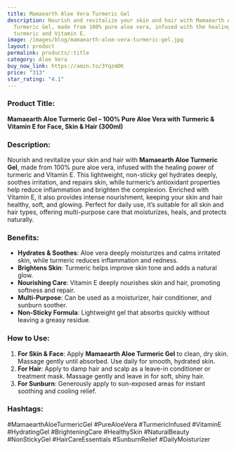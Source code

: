 ```yaml
---
title: Mamaearth Aloe Vera Turmeric Gel
description: Nourish and revitalize your skin and hair with Mamaearth Aloe
  Turmeric Gel, made from 100% pure aloe vera, infused with the healing power of
  turmeric and Vitamin E.
image: /images/blog/mamaearth-aloe-vera-turmeric-gel.jpg
layout: product
permalink: products/:title
category: Aloe Vera
buy_now_link: https://amzn.to/3YqzmDK
price: "313"
star_rating: "4.1"
---
```

### Product Title:
**Mamaearth Aloe Turmeric Gel – 100% Pure Aloe Vera with Turmeric & Vitamin E for Face, Skin & Hair (300ml)**

### Description:
Nourish and revitalize your skin and hair with **Mamaearth Aloe Turmeric Gel**, made from 100% pure aloe vera, infused with the healing power of turmeric and Vitamin E. This lightweight, non-sticky gel hydrates deeply, soothes irritation, and repairs skin, while turmeric’s antioxidant properties help reduce inflammation and brighten the complexion. Enriched with Vitamin E, it also provides intense nourishment, keeping your skin and hair healthy, soft, and glowing. Perfect for daily use, it’s suitable for all skin and hair types, offering multi-purpose care that moisturizes, heals, and protects naturally.

### Benefits:
- **Hydrates & Soothes**: Aloe vera deeply moisturizes and calms irritated skin, while turmeric reduces inflammation and redness.
- **Brightens Skin**: Turmeric helps improve skin tone and adds a natural glow.
- **Nourishing Care**: Vitamin E deeply nourishes skin and hair, promoting softness and repair.
- **Multi-Purpose**: Can be used as a moisturizer, hair conditioner, and sunburn soother.
- **Non-Sticky Formula**: Lightweight gel that absorbs quickly without leaving a greasy residue.

### How to Use:
1. **For Skin & Face**: Apply **Mamaearth Aloe Turmeric Gel** to clean, dry skin. Massage gently until absorbed. Use daily for smooth, hydrated skin.
2. **For Hair**: Apply to damp hair and scalp as a leave-in conditioner or treatment mask. Massage gently and leave in for soft, shiny hair.
3. **For Sunburn**: Generously apply to sun-exposed areas for instant soothing and cooling relief.

### Hashtags:
#MamaearthAloeTurmericGel #PureAloeVera #TurmericInfused #VitaminE #HydratingGel #BrighteningCare #HealthySkin #NaturalBeauty #NonStickyGel #HairCareEssentials #SunburnRelief #DailyMoisturizer
